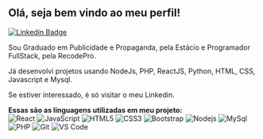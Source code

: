 ## Olá, seja bem vindo ao meu perfil!
[![Linkedin Badge](https://img.shields.io/badge/-LinkedIn-blue?style=flat-square&logo=Linkedin&logoColor=white&link=https://www.linkedin.com/in/jgssiqueira/)](https://www.linkedin.com/in/jgssiqueira/) 

 Sou Graduado em Publicidade e Propaganda, pela Estácio e Programador FullStack, pela RecodePro.
  
 Já desenvolvi projetos usando NodeJs, PHP, ReactJS, Python, HTML, CSS, Javascript e Mysql.
  
 Se estiver interessado, é só visitar o meu Linkedin.
 
 <strong>Essas são as linguagens utilizadas em meu projeto:</strong>  
![React](https://img.shields.io/badge/-React-%23F7DF1C?style=flat-square&logo=react&logoColor=ffffff&labelColor=blue&color=blue)
![JavaScript](https://img.shields.io/badge/-JavaScript-%23F7DF1C?style=flat-square&logo=javascript&logoColor=000000&labelColor=%23F7DF1C&color=%23FFCE5A)
![HTML5](https://img.shields.io/badge/-HTML5-%23E44D27?style=flat-square&logo=html5&logoColor=ffffff)
![CSS3](https://img.shields.io/badge/-CSS3-%231572B6?style=flat-square&logo=css3)
![Bootstrap](https://img.shields.io/badge/-Bootstrap-563D7C?style=flat-square&logo=Bootstrap)
![Nodejs](https://img.shields.io/badge/-Nodejs-339933?style=flat-square&logo=Node.js&logoColor=ffffff)
![MySql](https://img.shields.io/badge/-mysql-%23F7DF1C?style=flat-square&logo=mysql&logoColor=00008b&labelColor=%00008b&color=%00008b)
![PHP](https://img.shields.io/badge/-PHP-8892BF?style=flat-square&logo=PHP&logoColor=ffffff)
![Git](https://img.shields.io/badge/-Git-%23F05032?style=flat-square&logo=git&logoColor=%23ffffff)
![VS Code](http://img.shields.io/badge/-VS%20Code-007ACC?style=flat-square&logo=visual-studio-code&logoColor=ffffff)
